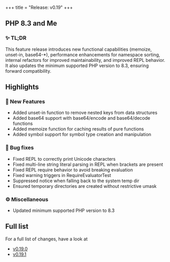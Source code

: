 +++
title = "Release: v0.19"
+++

## PHP 8.3 and Me

### ✨ TL;DR

This feature release introduces new functional capabilities (memoize, unset-in, base64-*), performance enhancements for namespace sorting, internal refactors for improved maintainability, and improved REPL behavior. It also updates the minimum supported PHP version to 8.3, ensuring forward compatibility.

## Highlights

### 🥇 New Features

- Added unset-in function to remove nested keys from data structures
- Added base64 support with base64/encode and base64/decode functions
- Added memoize function for caching results of pure functions
- Added symbol support for symbol type creation and manipulation

### 🐛 Bug fixes

- Fixed REPL to correctly print Unicode characters
- Fixed multi-line string literal parsing in REPL when brackets are present
- Fixed REPL require behavior to avoid breaking evaluation
- Fixed warning triggers in RequireEvaluatorTest
- Suppressed notice when falling back to the system temp dir
- Ensured temporary directories are created without restrictive umask

### ⚙️ Miscellaneous

- Updated minimum supported PHP version to 8.3

## Full list

For a full list of changes, have a look at  
- [v0.19.0](https://github.com/phel-lang/phel-lang/releases/tag/v0.19.0)
- [v0.19.1](https://github.com/phel-lang/phel-lang/releases/tag/v0.19.1)
